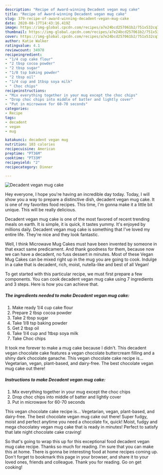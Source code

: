```yaml
---
description: "Recipe of Award-winning Decadent vegan mug cake"
title: "Recipe of Award-winning Decadent vegan mug cake"
slug: 379-recipe-of-award-winning-decadent-vegan-mug-cake
date: 2020-08-17T14:43:16.419Z
image: https://img-global.cpcdn.com/recipes/a7e24bcd257061b2/751x532cq70/decadent-vegan-mug-cake-recipe-main-photo.jpg
thumbnail: https://img-global.cpcdn.com/recipes/a7e24bcd257061b2/751x532cq70/decadent-vegan-mug-cake-recipe-main-photo.jpg
cover: https://img-global.cpcdn.com/recipes/a7e24bcd257061b2/751x532cq70/decadent-vegan-mug-cake-recipe-main-photo.jpg
author: Katie Walker
ratingvalue: 4.1
reviewcount: 34978
recipeingredient:
- "1/4 cup cake flour"
- "2 tbsp cocoa powder"
- "2 tbsp sugar"
- "1/8 tsp baking powder"
- "2 tbsp oil"
- "1/4 cup and 1tbsp soya milk"
- " Choc chips"
recipeinstructions:
- "Mix everything together in your mug except the choc chips"
- "Drop choc chips into middle of batter and lightly cover"
- "Put in microwave for 60-70 seconds"
categories:
- Recipe
tags:
- decadent
- vegan
- mug

katakunci: decadent vegan mug 
nutrition: 103 calories
recipecuisine: American
preptime: "PT36M"
cooktime: "PT33M"
recipeyield: "2"
recipecategory: Dinner

---
```



![Decadent vegan mug cake](https://img-global.cpcdn.com/recipes/a7e24bcd257061b2/751x532cq70/decadent-vegan-mug-cake-recipe-main-photo.jpg)

Hey everyone, I hope you're having an incredible day today. Today, I will show you a way to prepare a distinctive dish, decadent vegan mug cake. It is one of my favorites food recipes. This time, I'm gonna make it a little bit unique. This will be really delicious.

Decadent vegan mug cake is one of the most favored of recent trending meals on earth. It is simple, it is quick, it tastes yummy. It's enjoyed by millions daily. Decadent vegan mug cake is something that I've loved my entire life. They're nice and they look fantastic.

Well, I think Microwave Mug Cakes must have been invented by someone in that exact same predicament. And thank goodness for them, because now we can have a decadent, no fuss dessert in minutes. Most of these Vegan Mug Cakes can be mixed right up in the mug you are going to cook. Indulge in a cake that is decadent, rich, moist, nutella-like and best of all Vegan!


To get started with this particular recipe, we must first prepare a few components. You can cook decadent vegan mug cake using 7 ingredients and 3 steps. Here is how you can achieve that.

<!--inarticleads1-->

##### The ingredients needed to make Decadent vegan mug cake:

1. Make ready 1/4 cup cake flour
1. Prepare 2 tbsp cocoa powder
1. Take 2 tbsp sugar
1. Take 1/8 tsp baking powder
1. Get 2 tbsp oil
1. Take 1/4 cup and 1tbsp soya milk
1. Take  Choc chips


It took me forever to make a mug cake because I didn&#39;t. This decadent vegan chocolate cake features a vegan chocolate buttercream filling and a shiny dark chocolate ganache. This vegan chocolate cake recipe is… Vegetarian, vegan, plant-based, and dairy-free. The best chocolate vegan mug cake out there! 

<!--inarticleads2-->

##### Instructions to make Decadent vegan mug cake:

1. Mix everything together in your mug except the choc chips
1. Drop choc chips into middle of batter and lightly cover
1. Put in microwave for 60-70 seconds


This vegan chocolate cake recipe is… Vegetarian, vegan, plant-based, and dairy-free. The best chocolate vegan mug cake out there! Super fudgy, moist and perfect anytime you need a chocolate fix, quick! Moist, fudgy and mega chocolatey vegan mug cake that is ready in minutes! Perfect to satisfy that late night chocolate cake craving! 

So that's going to wrap this up for this exceptional food decadent vegan mug cake recipe. Thanks so much for reading. I'm sure that you can make this at home. There is gonna be interesting food at home recipes coming up. Don't forget to bookmark this page in your browser, and share it to your loved ones, friends and colleague. Thank you for reading. Go on get cooking!
